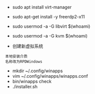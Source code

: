 * sudo apt install virt-manager
* sudo apt-get install -y freerdp2-x11
* sudo usermod -a -G libvirt $(whoami)
* sudo usermod -a -G kvm $(whoami)

* 创建新虚拟系统
```
本地安装介质
名称改为RPDWindows
```


* mkdir  ~/.config/winapps
* vim ~/.config/winapps/winapps.conf
* bin/winapps check
* ./installer.sh
